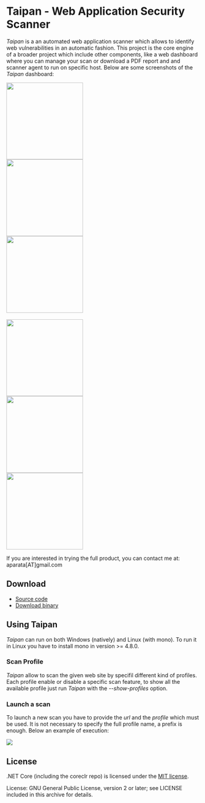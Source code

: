 # Taipan - Web Application Security Scanner

_Taipan_ is a an automated web application scanner which allows to identify web vulnerabilities in an automatic fashion. This project is the core engine of a broader project which include other components, like a web dashboard where you can manage your scan or download a PDF report and and scanner agent to run on specific host. Below are some screenshots of the _Taipan_ dashboard:

<div style="white-space:nowrap;"><img src="https://github.com/enkomio/Taipan/blob/master/Misc/Admin-info.png" width="200"></div> 
<div style="white-space:nowrap;"><img src="https://github.com/enkomio/Taipan/blob/master/Misc/Dashboard.png" width="200"></div>
<div style="white-space:nowrap;"><img src="https://github.com/enkomio/Taipan/blob/master/Misc/Scan-details.png" width="200"></div>
<br>
<div style="white-space:nowrap;"><img src="https://github.com/enkomio/Taipan/blob/master/Misc/Scan-summary.png" width="200"></div> 
<div style="white-space:nowrap;"><img src="https://github.com/enkomio/Taipan/blob/master/Misc/Scan-wizard.png" width="200"></div>
<div style="white-space:nowrap;"><img src="https://github.com/enkomio/Taipan/blob/master/Misc/Settings.png" width="200"></div>

If you are interested in trying the full product, you can contact me at: aparata[AT]gmail.com

## Download
 - [Source code][1]
 - [Download binary][2]

## Using Taipan
_Taipan_ can run on both Windows (natively) and Linux (with mono). To run it in Linux you have to install mono in version >= 4.8.0.

### Scan Profile
_Taipan_ allow to scan the given web site by specifil different kind of profiles. Each profile enable or disable a specific scan feature, to show all the available profile just run _Taipan_ with the _--show-profiles_ option.

### Launch a scan
To launch a new scan you have to provide the _url_ and the _profile_ which must be used. It is not necessary to specify the full profile name, a prefix is enough. Below an example of execution:

<a href="https://asciinema.org/a/166362" target="_blank"><img src="https://asciinema.org/a/166362.png" /></a>


## License

.NET Core (including the coreclr repo) is licensed under the [MIT license](LICENSE.TXT).

License: GNU General Public License, version 2 or later; see LICENSE included in this archive for details.

  [1]: https://github.com/enkomio/Taipan/tree/master/Src
  [2]: https://github.com/enkomio/Taipan/releases/latest